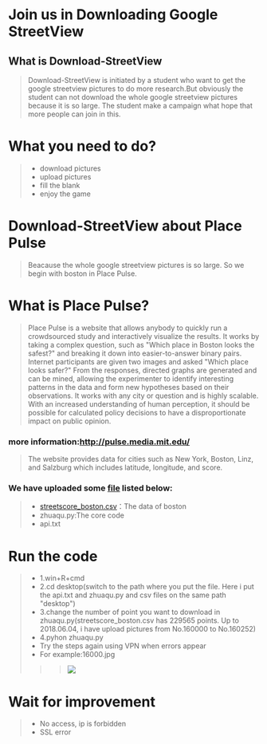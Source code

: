 Join us in Downloading Google StreetView
===
What is Download-StreetView
---
>Download-StreetView is initiated by a student who want to get the google streetview pictures to do more research.But obviously the student can not download the whole google streetview pictures because it is so large.
>The student make a campaign what hope that more people can join in this.
# What you need to do?
>* download pictures
>* upload pictures
>* fill the blank 
>* enjoy the game
# Download-StreetView about Place Pulse
>Beacause the whole google streetview pictures is so large. So we begin with boston in Place Pulse.
# What is Place Pulse?
>Place Pulse is a website that allows anybody to quickly run a crowdsourced study and interactively visualize the results. It works by taking a complex question, such as "Which place in Boston looks the safest?" and breaking it down into easier-to-answer binary pairs. Internet participants are given two images and asked "Which place looks safer?" From the responses, directed graphs are generated and can be mined, allowing the experimenter to identify interesting patterns in the data and form new hypotheses based on their observations. It works with any city or question and is highly scalable. With an increased understanding of human perception, it should be possible for calculated policy decisions to have a disproportionate impact on public opinion.
### more information:http://pulse.media.mit.edu/
>The website provides data for cities such as New York, Boston, Linz, and Salzburg which includes latitude, longitude, and score.
### We have uploaded some [file](https://pan.baidu.com/s/1-Gk7Nnz3deICKW9C4fcN1g#list/path=%2F) listed below:
>* [streetscore_boston.csv](http://streetscore.media.mit.edu/data.html)：The data of boston
>* zhuaqu.py:The core code
>* api.txt
# Run the code
>* 1.win+R+cmd
>* 2.cd desktop(switch to the path where you put the file. Here i put the api.txt and zhuaqu.py and csv files on the same path "desktop")
>* 3.change the number of point you want to download in zhuaqu.py(streetscore_boston.csv has 229565 points. Up to 2018.06.04, i have upload pictures from No.160000 to No.160252)
>* 4.pyhon zhuaqu.py
>* Try the steps again using VPN when errors appear<br>
>* For example:16000.jpg
>>>![](https://github.com/whubaichuan/Download-StreetView/blob/master/photo/160000.jpg)  
# Wait for improvement
>* No access, ip is forbidden 
>* SSL error
